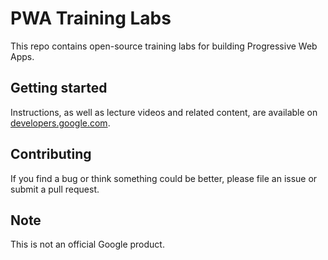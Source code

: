 # PWA Training Labs

This repo contains open-source training labs for building Progressive Web Apps.

## Getting started

Instructions, as well as lecture videos and related content, are available on
[developers.google.com](https://developers.google.com/web/ilt/pwa/). 

## Contributing

If you find a bug or think something could be better, please file an issue or
submit a pull request.

## Note

This is not an official Google product.
